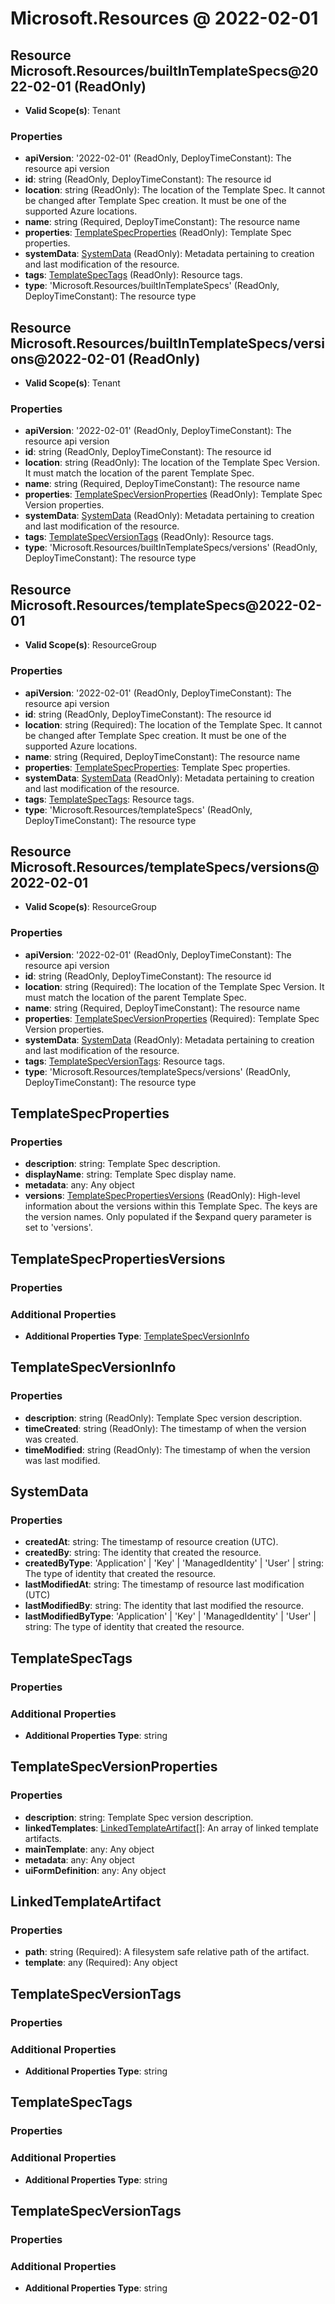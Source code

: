 # Microsoft.Resources @ 2022-02-01

## Resource Microsoft.Resources/builtInTemplateSpecs@2022-02-01 (ReadOnly)
* **Valid Scope(s)**: Tenant
### Properties
* **apiVersion**: '2022-02-01' (ReadOnly, DeployTimeConstant): The resource api version
* **id**: string (ReadOnly, DeployTimeConstant): The resource id
* **location**: string (ReadOnly): The location of the Template Spec. It cannot be changed after Template Spec creation. It must be one of the supported Azure locations.
* **name**: string (Required, DeployTimeConstant): The resource name
* **properties**: [TemplateSpecProperties](#templatespecproperties) (ReadOnly): Template Spec properties.
* **systemData**: [SystemData](#systemdata) (ReadOnly): Metadata pertaining to creation and last modification of the resource.
* **tags**: [TemplateSpecTags](#templatespectags) (ReadOnly): Resource tags.
* **type**: 'Microsoft.Resources/builtInTemplateSpecs' (ReadOnly, DeployTimeConstant): The resource type

## Resource Microsoft.Resources/builtInTemplateSpecs/versions@2022-02-01 (ReadOnly)
* **Valid Scope(s)**: Tenant
### Properties
* **apiVersion**: '2022-02-01' (ReadOnly, DeployTimeConstant): The resource api version
* **id**: string (ReadOnly, DeployTimeConstant): The resource id
* **location**: string (ReadOnly): The location of the Template Spec Version. It must match the location of the parent Template Spec.
* **name**: string (Required, DeployTimeConstant): The resource name
* **properties**: [TemplateSpecVersionProperties](#templatespecversionproperties) (ReadOnly): Template Spec Version properties.
* **systemData**: [SystemData](#systemdata) (ReadOnly): Metadata pertaining to creation and last modification of the resource.
* **tags**: [TemplateSpecVersionTags](#templatespecversiontags) (ReadOnly): Resource tags.
* **type**: 'Microsoft.Resources/builtInTemplateSpecs/versions' (ReadOnly, DeployTimeConstant): The resource type

## Resource Microsoft.Resources/templateSpecs@2022-02-01
* **Valid Scope(s)**: ResourceGroup
### Properties
* **apiVersion**: '2022-02-01' (ReadOnly, DeployTimeConstant): The resource api version
* **id**: string (ReadOnly, DeployTimeConstant): The resource id
* **location**: string (Required): The location of the Template Spec. It cannot be changed after Template Spec creation. It must be one of the supported Azure locations.
* **name**: string (Required, DeployTimeConstant): The resource name
* **properties**: [TemplateSpecProperties](#templatespecproperties): Template Spec properties.
* **systemData**: [SystemData](#systemdata) (ReadOnly): Metadata pertaining to creation and last modification of the resource.
* **tags**: [TemplateSpecTags](#templatespectags): Resource tags.
* **type**: 'Microsoft.Resources/templateSpecs' (ReadOnly, DeployTimeConstant): The resource type

## Resource Microsoft.Resources/templateSpecs/versions@2022-02-01
* **Valid Scope(s)**: ResourceGroup
### Properties
* **apiVersion**: '2022-02-01' (ReadOnly, DeployTimeConstant): The resource api version
* **id**: string (ReadOnly, DeployTimeConstant): The resource id
* **location**: string (Required): The location of the Template Spec Version. It must match the location of the parent Template Spec.
* **name**: string (Required, DeployTimeConstant): The resource name
* **properties**: [TemplateSpecVersionProperties](#templatespecversionproperties) (Required): Template Spec Version properties.
* **systemData**: [SystemData](#systemdata) (ReadOnly): Metadata pertaining to creation and last modification of the resource.
* **tags**: [TemplateSpecVersionTags](#templatespecversiontags): Resource tags.
* **type**: 'Microsoft.Resources/templateSpecs/versions' (ReadOnly, DeployTimeConstant): The resource type

## TemplateSpecProperties
### Properties
* **description**: string: Template Spec description.
* **displayName**: string: Template Spec display name.
* **metadata**: any: Any object
* **versions**: [TemplateSpecPropertiesVersions](#templatespecpropertiesversions) (ReadOnly): High-level information about the versions within this Template Spec. The keys are the version names. Only populated if the $expand query parameter is set to 'versions'.

## TemplateSpecPropertiesVersions
### Properties
### Additional Properties
* **Additional Properties Type**: [TemplateSpecVersionInfo](#templatespecversioninfo)

## TemplateSpecVersionInfo
### Properties
* **description**: string (ReadOnly): Template Spec version description.
* **timeCreated**: string (ReadOnly): The timestamp of when the version was created.
* **timeModified**: string (ReadOnly): The timestamp of when the version was last modified.

## SystemData
### Properties
* **createdAt**: string: The timestamp of resource creation (UTC).
* **createdBy**: string: The identity that created the resource.
* **createdByType**: 'Application' | 'Key' | 'ManagedIdentity' | 'User' | string: The type of identity that created the resource.
* **lastModifiedAt**: string: The timestamp of resource last modification (UTC)
* **lastModifiedBy**: string: The identity that last modified the resource.
* **lastModifiedByType**: 'Application' | 'Key' | 'ManagedIdentity' | 'User' | string: The type of identity that created the resource.

## TemplateSpecTags
### Properties
### Additional Properties
* **Additional Properties Type**: string

## TemplateSpecVersionProperties
### Properties
* **description**: string: Template Spec version description.
* **linkedTemplates**: [LinkedTemplateArtifact](#linkedtemplateartifact)[]: An array of linked template artifacts.
* **mainTemplate**: any: Any object
* **metadata**: any: Any object
* **uiFormDefinition**: any: Any object

## LinkedTemplateArtifact
### Properties
* **path**: string (Required): A filesystem safe relative path of the artifact.
* **template**: any (Required): Any object

## TemplateSpecVersionTags
### Properties
### Additional Properties
* **Additional Properties Type**: string

## TemplateSpecTags
### Properties
### Additional Properties
* **Additional Properties Type**: string

## TemplateSpecVersionTags
### Properties
### Additional Properties
* **Additional Properties Type**: string

